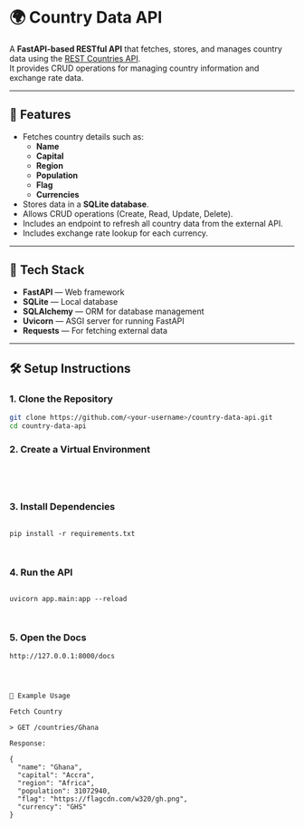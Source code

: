 # 🌍 Country Data API

A **FastAPI-based RESTful API** that fetches, stores, and manages country data using the [REST Countries API](https://restcountries.com).  
It provides CRUD operations for managing country information and exchange rate data.

---

## 🚀 Features

- Fetches country details such as:
  - **Name**
  - **Capital**
  - **Region**
  - **Population**
  - **Flag**
  - **Currencies**
- Stores data in a **SQLite database**.
- Allows CRUD operations (Create, Read, Update, Delete).
- Includes an endpoint to refresh all country data from the external API.
- Includes exchange rate lookup for each currency.

---

## 🧠 Tech Stack

- **FastAPI** — Web framework  
- **SQLite** — Local database  
- **SQLAlchemy** — ORM for database management  
- **Uvicorn** — ASGI server for running FastAPI  
- **Requests** — For fetching external data  

---

## 🛠️ Setup Instructions

### 1. Clone the Repository
```bash
git clone https://github.com/<your-username>/country-data-api.git
cd country-data-api

```
### 2. Create a Virtual Environment
```




```
### 3. Install Dependencies
```

pip install -r requirements.txt



```
### 4. Run the API
```

uvicorn app.main:app --reload



```
### 5. Open the Docs
```
http://127.0.0.1:8000/docs




🧩 Example Usage

Fetch Country

> GET /countries/Ghana

Response: 

{
  "name": "Ghana",
  "capital": "Accra",
  "region": "Africa",
  "population": 31072940,
  "flag": "https://flagcdn.com/w320/gh.png",
  "currency": "GHS"
}

